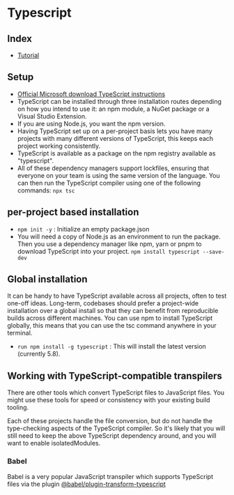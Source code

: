 # Typescript

## Index

- [Tutorial](./syntax/)

## Setup

- [Official Microsoft download TypeScript instructions](https://www.typescriptlang.org/download/)
- TypeScript can be installed through three installation routes depending on how you intend to use it: an npm module, a NuGet package or a Visual Studio Extension.
- If you are using Node.js, you want the npm version.
- Having TypeScript set up on a per-project basis lets you have many projects with many different versions of TypeScript, this keeps each project working consistently.
- TypeScript is available as a package on the npm registry available as "typescript".
- All of these dependency managers support lockfiles, ensuring that everyone on your team is using the same version of the language. You can then run the TypeScript compiler using one of the following commands: `npx tsc`

## per-project based installation

- `npm init -y` : Initialize an empty package.json
- You will need a copy of Node.js as an environment to run the package. Then you use a dependency manager like npm, yarn or pnpm to download TypeScript into your project. `npm install typescript --save-dev`

## Global installation

It can be handy to have TypeScript available across all projects, often to test one-off ideas. Long-term, codebases should prefer a project-wide installation over a global install so that they can benefit from reproducible builds across different machines.
You can use npm to install TypeScript globally, this means that you can use the tsc command anywhere in your terminal.

- `run npm install -g typescript` : This will install the latest version (currently 5.8).

## Working with TypeScript-compatible transpilers

There are other tools which convert TypeScript files to JavaScript files. You might use these tools for speed or consistency with your existing build tooling.

Each of these projects handle the file conversion, but do not handle the type-checking aspects of the TypeScript compiler. So it's likely that you will still need to keep the above TypeScript dependency around, and you will want to enable isolatedModules.

### Babel

Babel is a very popular JavaScript transpiler which supports TypeScript files via the plugin [@babel/plugin-transform-typescript](https://babeljs.io/docs/en/babel-preset-typescript#docsNav)